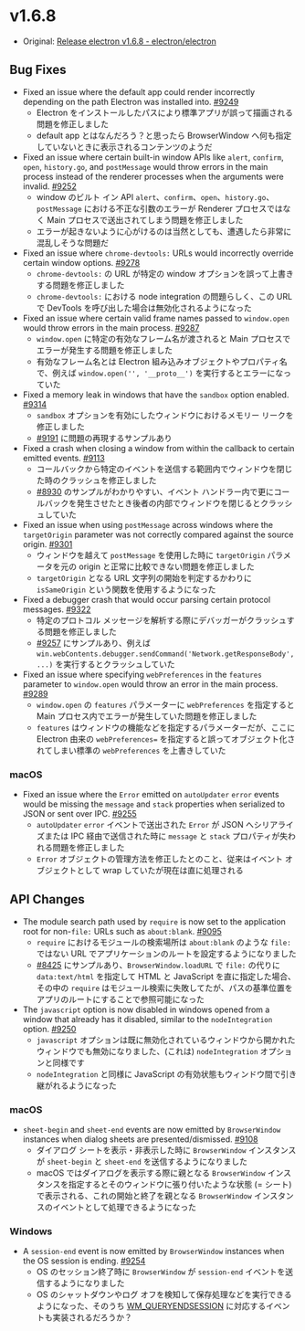 # v1.6.8

* Original: [Release electron v1.6.8 - electron/electron](https://github.com/electron/electron/releases/tag/v1.6.8)


## Bug Fixes

* Fixed an issue where the default app could render incorrectly depending on the path Electron was installed into. [#9249](https://github.com/electron/electron/pull/9249)
  * Electron をインストールしたパスにより標準アプリが誤って描画される問題を修正しました
  * default app とはなんだろう？と思ったら BrowserWindow へ何も指定していないときに表示されるコンテンツのようだ
* Fixed an issue where certain built-in window APIs like `alert`, `confirm`, `open`, `history.go`, and `postMessage` would throw errors in the main process instead of the renderer processes when the arguments were invalid. [#9252](https://github.com/electron/electron/pull/9252)
  * window のビルト イン API  `alert`、`confirm`、`open`、`history.go`、`postMessage` における不正な引数のエラーが Renderer プロセスではなく Main プロセスで送出されてしまう問題を修正しました
  * エラーが起きないように心がけるのは当然としても、遭遇したら非常に混乱しそうな問題だ
* Fixed an issue where `chrome-devtools:` URLs would incorrectly override certain window options. [#9278](https://github.com/electron/electron/pull/9278)
  * `chrome-devtools:` の URL が特定の window オプションを誤って上書きする問題を修正しました
  * `chrome-devtools:` における node integration の問題らしく、この URL で DevTools を呼び出した場合は無効化されるようになった
* Fixed an issue where certain valid frame names passed to `window.open` would throw errors in the main process. [#9287](https://github.com/electron/electron/pull/9287)
  * `window.open` に特定の有効なフレーム名が渡されると Main プロセスでエラーが発生する問題を修正しました
  * 有効なフレーム名とは Electron 組み込みオブジェクトやプロパティ名で、例えば `window.open('', '__proto__')` を実行するとエラーになっていた
* Fixed a memory leak in windows that have the `sandbox` option enabled. [#9314](https://github.com/electron/electron/pull/9314)
  * `sandbox` オプションを有効にしたウィンドウにおけるメモリー リークを修正しました
  * [#9191](https://github.com/electron/electron/issues/9191) に問題の再現するサンプルあり
* Fixed a crash when closing a window from within the callback to certain emitted events. [#9113](https://github.com/electron/electron/pull/9113)
  * コールバックから特定のイベントを送信する範囲内でウィンドウを閉じた時のクラッシュを修正しました
  * [#8930](https://github.com/electron/electron/issues/8930) のサンプルがわかりやすい、イベント ハンドラー内で更にコールバックを発生させたとき後者の内部でウィンドウを閉じるとクラッシュしていた
* Fixed an issue when using `postMessage` across windows where the `targetOrigin` parameter was not correctly compared against the source origin. [#9301](https://github.com/electron/electron/pull/9301)
  * ウィンドウを越えて `postMessage` を使用した時に `targetOrigin` パラメータを元の origin と正常に比較できない問題を修正しました
  * `targetOrigin` となる URL 文字列の開始を判定するかわりに `isSameOrigin` という関数を使用するようになった
* Fixed a debugger crash that would occur parsing certain protocol messages. [#9322](https://github.com/electron/electron/pull/9322)
  * 特定のプロトコル メッセージを解析する際にデバッガーがクラッシュする問題を修正しました
  * [#9257](https://github.com/electron/electron/issues/9257) にサンプルあり、例えば `win.webContents.debugger.sendCommand('Network.getResponseBody', ...)` を実行するとクラッシュしていた
* Fixed an issue where specifying `webPreferences` in the `features` parameter to `window.open` would throw an error in the main process. [#9289](https://github.com/electron/electron/pull/9289)
  * `window.open` の `features` パラメーターに `webPreferences` を指定すると Main プロセス内でエラーが発生していた問題を修正しました
  * `features` はウィンドウの機能などを指定するパラメーターだが、ここに Electron 由来の `webPreferences=` を指定すると誤ってオブジェクト化されてしまい標準の `webPreferences` を上書きしていた

### macOS

* Fixed an issue where the `Error` emitted on `autoUpdater` `error` events would be missing the `message` and `stack` properties when serialized to JSON or sent over IPC. [#9255](https://github.com/electron/electron/pull/9255)
  * `autoUpdater` `error` イベントで送出された `Error` が JSON へシリアライズまたは IPC 経由で送信された時に `message` と `stack` プロパティが失われる問題を修正しました
  * `Error` オブジェクトの管理方法を修正したとのこと、従来はイベント オブジェクトとして wrap していたが現在は直に処理される

## API Changes

* The module search path used by `require` is now set to the application root for non-`file:` URLs such as `about:blank`. [#9095](https://github.com/electron/electron/pull/9095)
  * `require` におけるモジュールの検索場所は `about:blank` のような `file:` ではない URL でアプリケーションのルートを設定するようになりました
  * [#8425](https://github.com/electron/electron/issues/8425) にサンプルあり、`BrowserWindow.loadURL` で `file:` の代りに `data:text/html` を指定して HTML と JavaScript を直に指定した場合、その中の `require` はモジュール検索に失敗してたが、パスの基準位置をアプリのルートにすることで参照可能になった
* The `javascript` option is now disabled in windows opened from a window that already has it disabled, similar to the `nodeIntegration` option. [#9250](https://github.com/electron/electron/pull/9250)
  * `javascript` オプションは既に無効化されているウィンドウから開かれたウィンドウでも無効になりました、(これは) `nodeIntegration` オプションと同様です
  * `nodeIntegration` と同様に JavaScript の有効状態もウィンドウ間で引き継がれるようになった

### macOS

* `sheet-begin` and `sheet-end` events are now emitted by `BrowserWindow` instances when dialog sheets are presented/dismissed. [#9108](https://github.com/electron/electron/pull/9108)
  * ダイアログ シートを表示・非表示した時に `BrowserWindow` インスタンスが `sheet-begin` と `sheet-end` を送信するようになりました
  * macOS ではダイアログを表示する際に親となる `BrowserWindow` インスタンスを指定するとそのウィンドウに張り付いたような状態 (= シート) で表示される、これの開始と終了を親となる `BrowserWindow` インスタンスのイベントとして処理できるようになった

### Windows

* A `session-end` event is now emitted by `BrowserWindow` instances when the OS session is ending. [#9254](https://github.com/electron/electron/pull/9254)
  * OS のセッション終了時に `BrowserWindow` が `session-end` イベントを送信するようになりました
  * OS のシャットダウンやログ オフを検知して保存処理などを実行できるようになった、そのうち [WM_QUERYENDSESSION](https://msdn.microsoft.com/ja-jp/library/windows/desktop/aa376890%28v=vs.85%29.aspx) に対応するイベントも実装されるだろうか？
